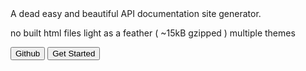 <cover>
  <logo src="docs/logo.svg"/>
  <!-- <name version="0.4.2">Breeze</name> -->
  <desc>A dead easy and beautiful API documentation site generator.</desc>

  <item>no built html files</item>
  <item>light as a feather ( ~15kB gzipped )</item>
  <item>multiple themes</item>

  <button href="https://github.com/kid-wumeng/Breeze">Github</button>
  <button active href="zh-Hans">Get Started</button>

  <free></free>
</cover>